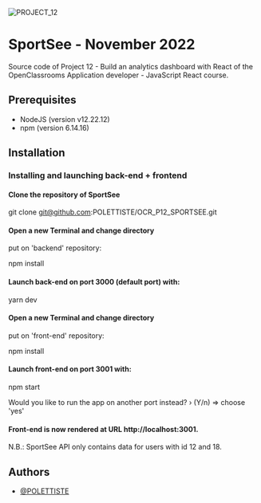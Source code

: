 ![PROJECT_12](https://img.shields.io/badge/PROJECT_12-SPORTSEE-GREEN?labelColor=BLUE&style=flat)

# SportSee - November 2022

Source code of Project 12 - Build an analytics dashboard with React of the OpenClassrooms Application developer - JavaScript React course.

## Prerequisites

- NodeJS (version v12.22.12)
- npm (version 6.14.16)

## Installation

### Installing and launching back-end + frontend

#### Clone the repository of SportSee

git clone git@github.com:POLETTISTE/OCR_P12_SPORTSEE.git

#### Open a new Terminal and change directory

put on 'backend' repository:

npm install

#### Launch back-end on port 3000 (default port) with:

yarn dev

#### Open a new Terminal and change directory

put on 'front-end' repository:

npm install

#### Launch front-end on port 3001 with:

npm start

Would you like to run the app on another port instead? › (Y/n)
=> choose 'yes'

#### Front-end is now rendered at URL http://localhost:3001.

N.B.:
SportSee API only contains data for users with id 12 and 18.

## Authors

- [@POLETTISTE](https://www.github.com/POLETTISTE)
